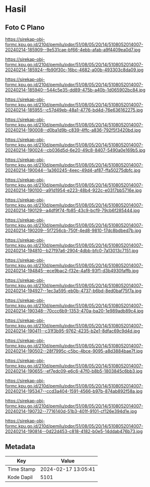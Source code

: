 # Hasil

## Foto C Plano

https://sirekap-obj-formc.kpu.go.id/210d/pemilu/pdpr/51/08/05/20/14/5108052014007-20240214-185909--9e531cae-bf66-4ebb-afab-a9f4409ea0d7.jpg

https://sirekap-obj-formc.kpu.go.id/210d/pemilu/pdpr/51/08/05/20/14/5108052014007-20240214-185924--fb90f30c-16bc-4682-a00b-493303c8da09.jpg

https://sirekap-obj-formc.kpu.go.id/210d/pemilu/pdpr/51/08/05/20/14/5108052014007-20240214-185940--544c5e35-dd89-475b-a40b-1d065902bc84.jpg

https://sirekap-obj-formc.kpu.go.id/210d/pemilu/pdpr/51/08/05/20/14/5108052014007-20240214-185955--c57d49eb-48a1-4776-bd4d-76e636162275.jpg

https://sirekap-obj-formc.kpu.go.id/210d/pemilu/pdpr/51/08/05/20/14/5108052014007-20240214-190008--d0ba1d9b-c839-4ffc-a836-792f5f3420bd.jpg

https://sirekap-obj-formc.kpu.go.id/210d/pemilu/pdpr/51/08/05/20/14/5108052014007-20240214-190024--cb036d5d-6e20-49c8-8407-5490a0e169b5.jpg

https://sirekap-obj-formc.kpu.go.id/210d/pemilu/pdpr/51/08/05/20/14/5108052014007-20240214-190044--1a360245-4eec-49d4-af87-ffa50275dbfc.jpg

https://sirekap-obj-formc.kpu.go.id/210d/pemilu/pdpr/51/08/05/20/14/5108052014007-20240214-190100--a91d1954-e223-48b4-922c-e0317bb5716e.jpg

https://sirekap-obj-formc.kpu.go.id/210d/pemilu/pdpr/51/08/05/20/14/5108052014007-20240214-190129--a4df9f74-fb85-43c9-bcf9-79cb6f285444.jpg

https://sirekap-obj-formc.kpu.go.id/210d/pemilu/pdpr/51/08/05/20/14/5108052014007-20240214-190209--5f7256cb-750f-4ed8-9810-17dc8bdbed7b.jpg

https://sirekap-obj-formc.kpu.go.id/210d/pemilu/pdpr/51/08/05/20/14/5108052014007-20240214-194810--b27f97a6-2904-4dbb-bfc0-7a13013c7151.jpg

https://sirekap-obj-formc.kpu.go.id/210d/pemilu/pdpr/51/08/05/20/14/5108052014007-20240214-194845--ece9bac2-f32e-4af8-93f1-d3b4930faffb.jpg

https://sirekap-obj-formc.kpu.go.id/210d/pemilu/pdpr/51/08/05/20/14/5108052014007-20240214-194927--1ec3a595-eb0b-4737-b6bd-8ed0baf75f7a.jpg

https://sirekap-obj-formc.kpu.go.id/210d/pemilu/pdpr/51/08/05/20/14/5108052014007-20240214-190348--70ccc6b9-1353-470a-ba20-1e989adb89c4.jpg

https://sirekap-obj-formc.kpu.go.id/210d/pemilu/pdpr/51/08/05/20/14/5108052014007-20240214-190411--c31f3b95-9762-4235-b2e1-8dfac69c9d4d.jpg

https://sirekap-obj-formc.kpu.go.id/210d/pemilu/pdpr/51/08/05/20/14/5108052014007-20240214-190502--28f7995c-c5bc-4bce-9095-a8d3884bae7f.jpg

https://sirekap-obj-formc.kpu.go.id/210d/pemilu/pdpr/51/08/05/20/14/5108052014007-20240214-190655--ef7edc09-e6c6-47f0-b8b5-1803845c6bb3.jpg

https://sirekap-obj-formc.kpu.go.id/210d/pemilu/pdpr/51/08/05/20/14/5108052014007-20240214-195347--ccd3a404-1591-4566-b97b-874ab892f58a.jpg

https://sirekap-obj-formc.kpu.go.id/210d/pemilu/pdpr/51/08/05/20/14/5108052014007-20240214-190732--7716140d-51b3-401f-9101-cf126e394d1e.jpg

https://sirekap-obj-formc.kpu.go.id/210d/pemilu/pdpr/51/08/05/20/14/5108052014007-20240214-190814--0d22d453-c818-4182-b0e5-14ddab476b73.jpg


## Metadata

| Key        | Value               |
| ---------- | ------------------- |
| Time Stamp | 2024-02-17 13:05:41 |
| Kode Dapil | 5101                |




